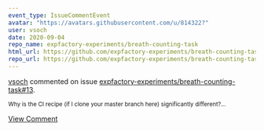 ```yaml
---
event_type: IssueCommentEvent
avatar: "https://avatars.githubusercontent.com/u/814322?"
user: vsoch
date: 2020-09-04
repo_name: expfactory-experiments/breath-counting-task
html_url: https://github.com/expfactory-experiments/breath-counting-task/pull/13
repo_url: https://github.com/expfactory-experiments/breath-counting-task
---
```


<a href='https://github.com/vsoch' target='_blank'>vsoch</a> commented on issue <a href='https://github.com/expfactory-experiments/breath-counting-task/pull/13' target='_blank'>expfactory-experiments/breath-counting-task#13</a>.

<small>Why is the CI recipe (if I clone your master branch here) significantly different?...</small>

<a href='https://github.com/expfactory-experiments/breath-counting-task/pull/13' target='_blank'>View Comment</a>